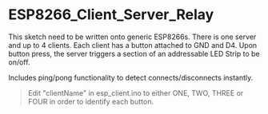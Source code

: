 # ESP8266_Client_Server_Relay

This sketch need to be written onto generic ESP8266s. There is one server and up to 4 clients. Each client has a button attached to GND and D4. Upon button press, the server triggers a section of an addressable LED Strip to be on/off.  

Includes ping/pong functionality to detect connects/disconnects instantly.

> Edit "clientName" in esp_client.ino to either ONE, TWO, THREE or FOUR in order to identify each button.
